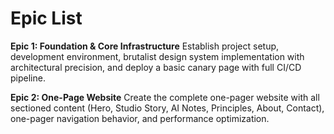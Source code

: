 # Epic List

**Epic 1: Foundation & Core Infrastructure**
Establish project setup, development environment, brutalist design system implementation with architectural precision, and deploy a basic canary page with full CI/CD pipeline.

**Epic 2: One-Page Website**
Create the complete one-pager website with all sectioned content (Hero, Studio Story, AI Notes, Principles, About, Contact), one-pager navigation behavior, and performance optimization.

